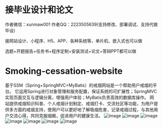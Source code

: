 # 接毕业设计和论文
作者微信：xunmaw001  作者QQ：2223505639(支持修改、部署调试、支持代做毕设)

接网站设计、小程序、H5、APP、各种系统等，单片机、嵌入式也可以做

选题+开题报告+任务书+程序定制+安装测试+论文+答辩PPT都可以做
# Smoking-cessation-website
基于SSM（Spring+SpringMVC+MyBatis）的戒烟网站是一个帮助用户戒烟的平台。  它运用Spring进行对象管理和服务配置，保证系统的可扩展性；SpringMVC实现页面交互与逻辑分离，增强用户体验；MyBatis负责高效的数据库操作。  网站提供戒烟知识科普、个人戒烟计划制定、戒烟打卡、交流社区等功能，为用户提供多方面的戒烟支持，使用户可以更好地了解吸烟危害，记录戒烟过程，与其他用户交流心得，共同克服烟瘾，促进用户的健康生活。
![image](https://github.com/user-attachments/assets/66aea198-1d91-464b-8de6-b6eafaf68676)
![image](https://github.com/user-attachments/assets/119e31f8-86b3-4036-9d5b-3871a2edd584)
![image](https://github.com/user-attachments/assets/e34fd53a-a647-494d-a2ab-b3e0107321bf)
![image](https://github.com/user-attachments/assets/488b6ed3-59a8-4de2-a212-c2ddda8fd1fd)
![image](https://github.com/user-attachments/assets/34218fac-1638-4783-aa27-9c5466c8b732)
![image](https://github.com/user-attachments/assets/b91588c3-5b06-40ef-a175-0717a1b9f6de)
![image](https://github.com/user-attachments/assets/ece42084-7dbb-4f81-8c2c-61bf25d4dc27)
